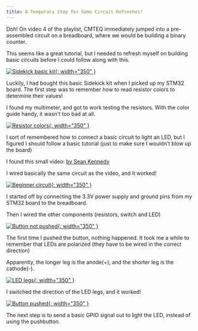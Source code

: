 ```yaml
---
title: A Temporary Stop for Some Circuit Refreshes!
---
```


Doh! On video 4 of the playlist, CMTEQ immediately jumped into a pre-assembled circuit on a breadboard, where we would be building a binary counter.

This seems like a great tutorial, but I needed to refresh myself on building basic circuits before I could follow along with this.

[![Sidekick basic kit](/assets/posts/2025-05-08-basic_circuit_refresh/sidekick_basic_kit.jpg){: width="350" }](/assets/posts/2025-05-08-basic_circuit_refresh/sidekick_basic_kit.jpg)

Luckily, I had bought this basic Sidekick kit when I picked up my STM32 board. The first step was to remember how to read resistor colors to determine their values!

I found my multimeter, and got to work testing the resistors. With the color guide handy, it wasn't too bad at all.

[![Resistor colors](/assets/posts/2025-05-08-basic_circuit_refresh/multimeter_resistors.jpg){: width="350" }](/assets/posts/2025-05-08-basic_circuit_refresh/multimeter_resistors.jpg)

I sort of remembered how to connect a basic circuit to light an LED, but I figured I should follow a basic tutorial (just to make sure I wouldn't blow up the board)

I found this small video: 
<a href="https://www.youtube.com/watch?v=ljR8TSKqAZo&t=324s">by Sean Kennedy</a>

I wired basically the same circuit as the video, and it worked!

[![Beginner circuit](/assets/posts/2025-05-08-basic_circuit_refresh/basic_breadboard_connection.jpg){: width="350" }](/assets/posts/2025-05-08-basic_circuit_refresh/basic_breadboard_connection.jpg)

I started off by connecting the 3.3V power supply and ground pins from my STM32 board to the breadboard.

Then I wired the other components (resistors, switch and LED)

[![Button not pushed](/assets/posts/2025-05-08-basic_circuit_refresh/button_not_pushed.jpg){: width="350" }](/assets/posts/2025-05-08-basic_circuit_refresh/button_not_pushed.jpg)

The first time I pushed the button, nothing happened. It took me a while to remember that LEDs are polarized (they have to be wired in the correct direction)

Apparently, the longer leg is the anode(+), and the shorter leg is the cathode(-).

[![LED legs](/assets/posts/2025-05-08-basic_circuit_refresh/led_legs.jpg){: width="350" }](/assets/posts/2025-05-08-basic_circuit_refresh/led_legs.jpg)

I switched the direction of the LED legs, and it worked!

[![Button pushed](/assets/posts/2025-05-08-basic_circuit_refresh/button_pushed.jpg){: width="350" }](/assets/posts/2025-05-08-basic_circuit_refresh/button_pushed.jpg)

The next step is to send a basic GPIO signal out to light the LED, instead of using the pushbutton.
